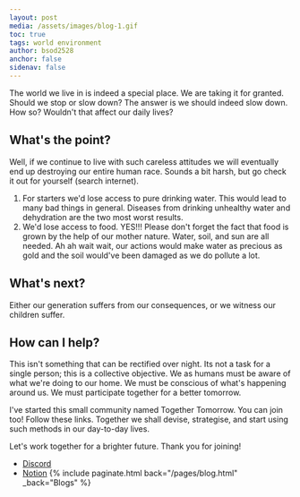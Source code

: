 ```yaml
---
layout: post
media: /assets/images/blog-1.gif
toc: true
tags: world environment
author: bsod2528
anchor: false
sidenav: false
---
```


The world we live in is indeed a special place. We are taking it for granted. Should we stop or slow down? The answer is we should indeed slow down. How so? Wouldn't that affect
our daily lives?

## What's the point?
Well, if we continue to live with such careless attitudes we will eventually end up destroying our entire human race. Sounds a bit harsh, but go check it out for yourself (search internet).

1. For starters we'd lose access to pure drinking water. This would lead to many bad things in general. Diseases from drinking unhealthy water and dehydration are the two most
worst results.
2. We'd lose access to food. YES!!! Please don't forget the fact that food is grown by the help of our mother nature. Water, soil, and sun are all needed. Ah ah wait wait, our
actions would make water as precious as gold and the soil would've been damaged as we do pollute a lot.

## What's next?
Either our generation suffers from our consequences, or we witness our children suffer.

## How can I help?
This isn't something that can be rectified over night. Its not a task for a single person; this is a collective objective. We as humans must be aware of what we're doing to our home.
We must be conscious of what's happening around us. We must participate together for a better tomorrow.

I've started this small community named <span class="cb">Together Tomorrow</span>. You can join too! Follow these links. Together we shall devise, strategise, and start using such 
methods in our day-to-day lives. 

Let's work together for a brighter future. Thank you for joining!

- [Discord](https://discord.gg/9M9mwWkKAX)
- [Notion](https://togethertomorrow.notion.site/Environment-Dashboard-13e77f7fde5845dfa765da98069efadd)
{%
    include paginate.html
    back="/pages/blog.html"
    _back="Blogs"
%}